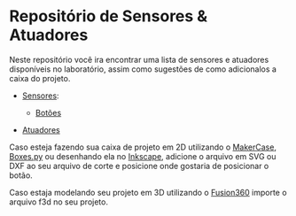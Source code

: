 # Repositório de Sensores & Atuadores

Neste repositório você ira encontrar uma lista de sensores e atuadores disponíveis no laboratório, assim como sugestões de como adicionalos a caixa do projeto.

- [Sensores](/sensores/):
  - [Botões](/sensores/botoes/)

- [Atuadores](/atuadores/)


Caso esteja fazendo sua caixa de projeto em 2D utilizando o [MakerCase](https://pt.makercase.com), [Boxes.py](https://www.festi.info/boxes.py/) ou desenhando ela no [Inkscape](https://inkscape.org/), adicione o arquivo em SVG ou DXF ao seu arquivo de corte e posicione onde gostaria de posicionar o botão.

Caso estaja modelando seu projeto em 3D utilizando o [Fusion360](https://www.autodesk.com.br/products/fusion-360/overview?term=1-YEAR&tab=subscription&plc=FSN) importe o arquivo f3d no seu projeto.